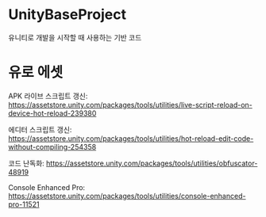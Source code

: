 # UnityBaseProject
유니티로 개발을 시작할 때 사용하는 기반 코드

# 유로 에셋
APK 라이브 스크립트 갱신: https://assetstore.unity.com/packages/tools/utilities/live-script-reload-on-device-hot-reload-239380

에디터 스크립트 갱신: https://assetstore.unity.com/packages/tools/utilities/hot-reload-edit-code-without-compiling-254358

코드 난독화: https://assetstore.unity.com/packages/tools/utilities/obfuscator-48919

Console Enhanced Pro: https://assetstore.unity.com/packages/tools/utilities/console-enhanced-pro-11521
